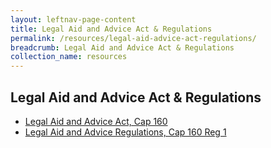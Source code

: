 ```yaml
---
layout: leftnav-page-content
title: Legal Aid and Advice Act & Regulations
permalink: /resources/legal-aid-advice-act-regulations/
breadcrumb: Legal Aid and Advice Act & Regulations
collection_name: resources
---
```

Legal Aid and Advice Act & Regulations
---

* [Legal Aid and Advice Act, Cap 160 ](/files/LAAA-Amended.pdf)
* [Legal Aid and Advice Regulations, Cap 160 Reg 1](/files/LAAR-Amended.pdf)

